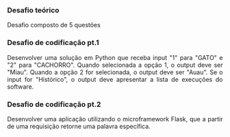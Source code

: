 <h3>Desafio teórico</h3>
<p align="justify">Desafio composto de 5 questões</p>


<h3>Desafio de codificação pt.1</h3>

<p align="justify">Desenvolver uma solução em Python que receba input "1" para "GATO" e "2" para "CACHORRO". Quando selecionada a opção 1, o output deve ser "Miau". Quando a opção 2 for selecionada, o output deve ser "Auau". Se o input for "Histórico", o output deve apresentar a lista de execuções do software.</p>

<h3>Desafio de codificação pt.2</h3>
<p align="justify">Desenvolver uma aplicação utilizando o microframework Flask, que a partir de uma requisição retorne uma palavra específica.</p>

